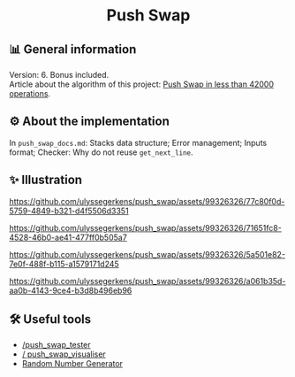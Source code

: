 
<h1 align="center">
	Push Swap
</h1>

## 📊 General information
Version: 6. Bonus included.</br>
Article about the algorithm of this project: [Push Swap in less than 42000 operations]().</br>

## ⚙️ About the implementation
In `push_swap_docs.md`: Stacks data structure; Error management; Inputs format; Checker: Why do not reuse `get_next_line`.</br>

## ✨ Illustration

https://github.com/ulyssegerkens/push_swap/assets/99326326/77c80f0d-5759-4849-b321-d4f5506d3351

https://github.com/ulyssegerkens/push_swap/assets/99326326/71651fc8-4528-46b0-ae41-477ff0b505a7

https://github.com/ulyssegerkens/push_swap/assets/99326326/5a501e82-7e0f-488f-b115-a1579171d245

https://github.com/ulyssegerkens/push_swap/assets/99326326/a061b35d-aa0b-4143-9ce4-b3d8b496eb96


## 🛠️ Useful tools
- [/push_swap_tester](https://github.com/SimonCROS/push_swap_tester)
- [/ push_swap_visualiser](https://github.com/Niimphu/push_swap_visualiser)
- [Random Number Generator](https://www.calculatorsoup.com/calculators/statistics/random-number-generator.php)
